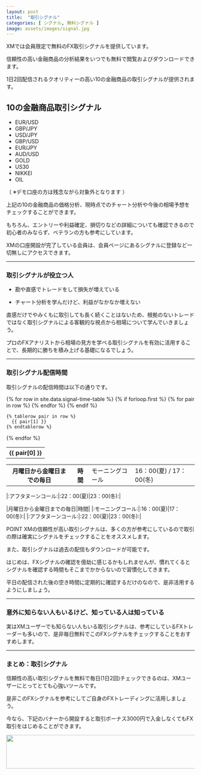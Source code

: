 ```yaml
---
layout: post
title:  "取引シグナル"
categories: [ シグナル, 無料シグナル ]
image: assets/images/signal.jpg
---
```

XMでは会員限定で無料のFX取引シグナルを提供しています。

信頼性の高い金融商品の分析結果をいつでも無料で閲覧およびダウンロードできます。

1日2回配信されるクオリティーの高い10の金融商品の取引シグナルが提供されます。


## 10の金融商品取引シグナル


+ EUR/USD
+ GBP/JPY
+ USD/JPY
+ GBP/USD
+ EUR/JPY
+ AUD/USD
+ GOLD
+ US30
+ NIKKEI
+ OIL

（ ※デモ口座の方は残念ながら対象外となります ）

上記の10の金融商品の価格分析、現時点でのチャート分析や今後の相場予想をチェックすることができます。

もちろん、エントリーや利益確定、損切りなどの詳細についても確認できるので初心者のみならず、ベテランの方も参考にしています。

XMの口座開設が完了している会員は、会員ページにあるシグナルに登録など一切無しにアクセスできます。

<hr>

### 取引シグナルが役立つ人

+ 勘や直感でトレードをして損失が増えている

+ チャート分析を学んだけど、利益がなかなか増えない


直感だけでやみくもに取引しても長く続くことはないため、根拠のないトレードではなく取引シグナルによる客観的な視点から相場について学んでいきましょう。

プロのFXアナリストから相場の見方を学ベる取引シグナルを有効に活用することで、長期的に勝ちを積み上げる基礎になるでしょう。

<hr>

### 取引シグナル配信時間

取引シグナルの配信時間は以下の通りです。

<table>
  {% for row in site.data.signal-time-table %}
    {% if forloop.first %}
    <tr>
      {% for pair in row %}
        <th>{{ pair[0] }}</th>
      {% endfor %}
    </tr>
    {% endif %}

    {% tablerow pair in row %}
      {{ pair[1] }}
    {% endtablerow %}
  {% endfor %}
</table>

<table>
    <tr>
    <th>月曜日から金曜日までの毎日</th><th>時間</th>
    <td>モーニングコール</td><td>16：00(夏) / 17：00(冬)</td>
</tr>
</table>
|:アフタヌーンコール:|:22：00(夏)|23：00(冬):|

|月曜日から金曜日までの毎日|時間|
|:モーニングコール:|:16：00(夏)|17：00(冬):|
|:アフタヌーンコール:|:22：00(夏)|23：00(冬):|


POINT
XMの信頼性が高い取引シグナルは、多くの方が参考にしているので取引の際は確実にシグナルをチェックすることをオススメします。

また、取引シグナルは過去の配信もダウンロードが可能です。

はじめは、FXシグナルの確認を億劫に感じるかもしれませんが、慣れてくるとシグナルを確認する時間もそこまでかからないので習慣化してきます。

平日の配信された後の空き時間に定期的に確認するだけのなので、是非活用するようにしましょう。


<hr>

### 意外に知らない人もいるけど、知っている人は知っている

実はXMユーザーでも知らない人もいる取引シグナルは、参考にしているFXトレーダーも多いので、是非毎日無料でこのFXシグナルをチェックすることをおすすめします。



<hr>

### まとめ：取引シグナル

信頼性の高い取引シグナルを無料で毎日(1日2回)チェックできるのは、XMユーザーにとってとても心強いツールです。

是非このFXシグナルを参考にしてご自身のFXトレーディングに活用しましょう。

今なら、下記のバナーから開設すると取引ボーナス3000円で入金しなくてもFX取引をはじめることができます。

<a href="https://clicks.affstrack.com/c?m=9257&c=550036" referrerpolicy="no-referrer-when-downgrade"><img src="https://ads.affstrack.com/i/9257?c=550036" width="728" height="90" referrerpolicy="no-referrer-when-downgrade"/></a>